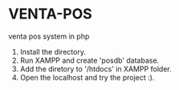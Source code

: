 # VENTA-POS
 venta pos system in php
 1. Install the directory.
 2. Run XAMPP and create 'posdb' database.
 3. Add the diretory to '/htdocs' in XAMPP folder.
 4. Open the localhost and try the project :).
